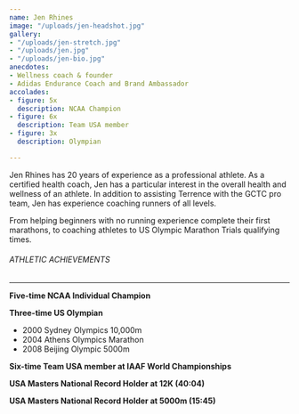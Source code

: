 ```yaml
---
name: Jen Rhines
image: "/uploads/jen-headshot.jpg"
gallery:
- "/uploads/jen-stretch.jpg"
- "/uploads/jen.jpg"
- "/uploads/jen-bio.jpg"
anecdotes:
- Wellness coach & founder
- Adidas Endurance Coach and Brand Ambassador
accolades:
- figure: 5x
  description: NCAA Champion
- figure: 6x
  description: Team USA member
- figure: 3x
  description: Olympian

---
```

Jen Rhines has 20 years of experience as a professional athlete. As a certified health coach, Jen has a particular interest in the overall health and wellness of an athlete. In addition to assisting Terrence with the GCTC pro team, Jen has experience coaching runners of all levels. 

<!-- excerpt -->

From helping beginners with no running experience complete their first marathons, to coaching athletes to US Olympic Marathon Trials qualifying times.

###### ATHLETIC ACHIEVEMENTS

***

**Five-time NCAA Individual Champion**

**Three-time US Olympian**

* 2000 Sydney Olympics 10,000m
* 2004 Athens Olympics Marathon
* 2008 Beijing Olympic 5000m

**Six-time Team USA member at IAAF World Championships**

**USA Masters National Record Holder at 12K (40:04)**

**USA Masters National Record Holder at 5000m (15:45)**